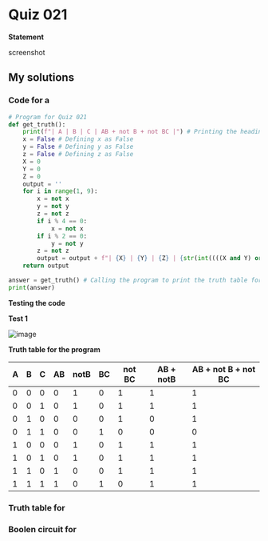 # Quiz 021
**Statement**

screenshot

## My solutions
### Code for a
```.py
# Program for Quiz 021
def get_truth():
    print(f"| A | B | C | AB + not B + not BC |") # Printing the heading
    x = False # Defining x as False
    y = False # Defining y as False
    z = False # Defining z as False
    X = 0
    Y = 0
    Z = 0
    output = ''
    for i in range(1, 9):
        x = not x
        y = not y
        z = not z
        if i % 4 == 0:
            x = not x
        if i % 2 == 0:
            y = not y
        z = not z
        output = output + f"| {X} | {Y} | {Z} | {str(int((((X and Y) or (not Y)) or (not (Y and Z))))).center(19, ' ')} |\n"
    return output

answer = get_truth() # Calling the program to print the truth table for 3 inputs
print(answer)
```
**Testing the code**

**Test 1**

![image](https://user-images.githubusercontent.com/111758436/199947308-2a2a89f4-7dd4-4299-89f6-1d7b023d6367.png)

**Truth table for the program**

| A | B | C | AB | notB | BC | not BC | AB + notB  | AB + not B + not BC       |
|---|---|---|----|------|----|--------|------------|---------------------------|
| 0 | 0 | 0 | 0  | 1    | 0  | 1      | 1          | 1                         |
| 0 | 0 | 1 | 0  | 1    | 0  | 1      | 1          | 1                         |
| 0 | 1 | 0 | 0  | 0    | 0  | 1      | 0          | 1                         |
| 0 | 1 | 1 | 0  | 0    | 1  | 0      | 0          | 0                         |
| 1 | 0 | 0 | 0  | 1    | 0  | 1      | 1          | 1                         |
| 1 | 0 | 1 | 0  | 1    | 0  | 1      | 1          | 1                         |
| 1 | 1 | 0 | 1  | 0    | 0  | 1      | 1          | 1                         |
| 1 | 1 | 1 | 1  | 0    | 1  | 0      | 1          | 1                         |

### Truth table for 

### Boolen circuit for

